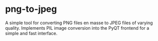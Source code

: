 # png-to-jpeg

A simple tool for converting PNG files en masse to JPEG files of varying quality. Implements PIL image conversion into the PyQT frontend for a simple and fast interface.
